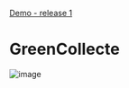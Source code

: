 
[Demo - release 1](https://green-collecte.web.app/#/app/dashboard)
# GreenCollecte
![image](https://user-images.githubusercontent.com/41969148/171204193-16186c31-31fc-4f6b-ac2c-842974e16726.png)
